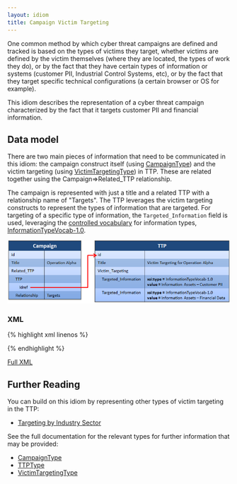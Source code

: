 ```yaml
---
layout: idiom
title: Campaign Victim Targeting
---
```


One common method by which cyber threat campaigns are defined and tracked is based on the types of victims they target, whether victims are defined by the victim themselves (where they are located, the types of work they do), or by the fact that they have certain types of information or systems (customer PII, Industrial Control Systems, etc), or by the fact that they target specific technical configurations (a certain browser or OS for example).

This idiom describes the representation of a cyber threat campaign characterized by the fact that it targets customer PII and financial information.

## Data model

There are two main pieces of information that need to be communicated in this idiom: the campaign construct itself (using [CampaignType](/documentation/campaign/CampaignType)) and the victim targeting (using [VictimTargetingType](/documentation/ttp/VictimTargetingType)) in TTP. These are related together using the Campaign=>Related_TTP relationship.

The campaign is represented with just a title and a related TTP with a relationship name of "Targets". The TTP leverages the victim targeting constructs to represent the types of information that are targeted. For targeting of a specific type of information, the `Targeted_Information` field is used, leveraging the [controlled vocabulary](/idioms/features/controlled-vocabs) for information types, [InformationTypeVocab-1.0](/documentation/stixVocabs/InformationTypeVocab-1.0/).

![Campaign Targeting Diagram](diagram.png)

### XML

{% highlight xml linenos %}

{% endhighlight %}

[Full XML](sample.xml)

## Further Reading

You can build on this idiom by representing other types of victim targeting in the TTP:

* [Targeting by Industry Sector](/idioms/ttp/industry-sector)

See the full documentation for the relevant types for further information that may be provided:

* [CampaignType](/documentation/campaign/CampaignType)
* [TTPType](/documentation/ttp/TTPType)
* [VictimTargetingType](/documentation/ttp/VictimTargetingType)